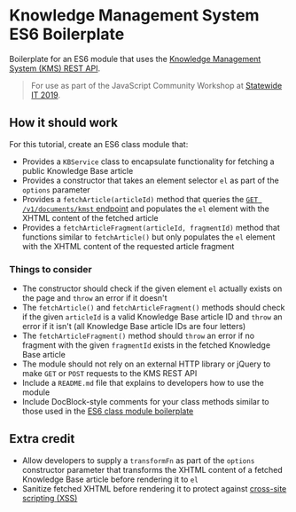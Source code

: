 # Knowledge Management System ES6 Boilerplate

Boilerplate for an ES6 module that uses the [Knowledge Management System (KMS) REST API](https://developers.iu.edu/resources/kms-rest/public-api/).

> For use as part of the JavaScript Community Workshop at [Statewide IT 2019](https://statewideit.iu.edu/).

## How it should work

For this tutorial, create an ES6 class module that:

- Provides a `KBService` class to encapsulate functionality for fetching a public Knowledge Base article
- Provides a constructor that takes an element selector `el` as part of the `options` parameter
- Provides a `fetchArticle(articleId)` method that queries the [`GET /v1/documents/kmst` endpoint](https://developers.iu.edu/resources/kms-rest/public-api/#documents) and populates the `el` element with the XHTML content of the fetched article
- Provides a `fetchArticleFragment(articleId, fragmentId)` method that functions similar to `fetchArticle()` but only populates the `el` element with the XHTML content of the requested article fragment

### Things to consider

- The constructor should check if the given element `el` actually exists on the page and `throw` an error if it doesn't
- The `fetchArticle()` and `fetchArticleFragment()` methods should check if the given `articleId` is a valid Knowledge Base article ID and `throw` an error if it isn't (all Knowledge Base article IDs are four letters)
- The `fetchArticleFragment()` method should `throw` an error if no fragment with the given `fragmentId` exists in the fetched Knowledge Base article
- The module should not rely on an external HTTP library or jQuery to make `GET` or `POST` requests to the KMS REST API
- Include a `README.md` file that explains to developers how to use the module
- Include DocBlock-style comments for your class methods similar to those used in the [ES6 class module boilerplate](https://github.com/scottanthonymurray/es6-workshop-boilerplate/blob/master/ModuleName.js)

## Extra credit

- Allow developers to supply a `transformFn` as part of the `options` constructor parameter that transforms the XHTML content of a fetched Knowledge Base article before rendering it to `el`
- Sanitize fetched XHTML before rendering it to protect against [cross-site scripting (XSS)](https://github.com/OWASP/CheatSheetSeries/blob/master/cheatsheets/Cross_Site_Scripting_Prevention_Cheat_Sheet.md)